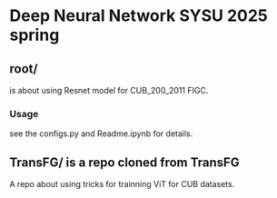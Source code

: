 # Deep Neural Network SYSU 2025 spring
## root/
is about using Resnet model for CUB_200_2011 FIGC. 
### Usage 
see the configs.py and Readme.ipynb for details.
## TransFG/ is a repo cloned from TransFG 
A repo about using tricks for trainning ViT for CUB datasets.


